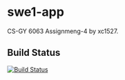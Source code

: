 # swe1-app
CS-GY 6063 Assignmeng-4 by xc1527.

## Build Status
[![Build Status](https://travis-ci.com/DarkBruce/swe1-app.svg?branch=main)](https://travis-ci.com/DarkBruce/swe1-app)

